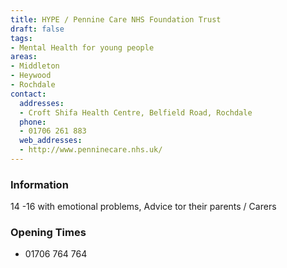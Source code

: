 ```yaml
---
title: HYPE / Pennine Care NHS Foundation Trust
draft: false
tags:
- Mental Health for young people
areas:
- Middleton
- Heywood
- Rochdale
contact:
  addresses:
  - Croft Shifa Health Centre, Belfield Road, Rochdale
  phone:
  - 01706 261 883
  web_addresses:
  - http://www.penninecare.nhs.uk/
---
```


### Information
14 -16 with emotional problems, Advice tor their parents / Carers

### Opening Times
* 01706 764 764

